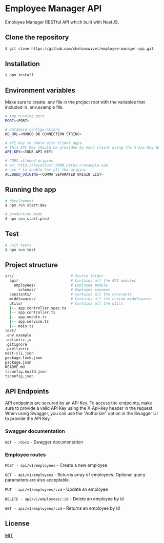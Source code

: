 # Employee Manager API

Employee Manager RESTful API which built with NestJS.

## Clone the repository

```bash
$ git clone https://github.com/shehanswivel/employee-manager-api.git
```

## Installation

```bash
$ npm install
```

## Environment variables

Make sure to create .env file in the project root with the variables that included in .env.example file.

```bash
# App running port
PORT=<PORT>

# Database configurations
DB_URL=<MONGO DB CONNECTION STRING>

# API Key to share with client apps.
# This API Key should be provided by each client using the X-Api-Key header in the request.
API_KEY=<YOUR API KEY>

# CORS allowed origins
# ex: http://localhost:3000,https://example.com
# use * to enable for all the origins
ALLOWED_ORIGINS=<COMMA SEPARATED ORIGIN LIST>
```

## Running the app

```bash
# development
$ npm run start:dev

# production mode
$ npm run start:prod
```

## Test

```bash
# unit tests
$ npm run test
```

## Project structure

```bash
src/                          # Source folder
  api/                        # Contains all the API modules
    employees/                # Employee module
      schemas/                # Employee schemas
  constants/                  # Contains all the constants
  middlewares/                # Contains all the custom middlewares
  utils/                      # Contains all the utils
  |-- app.controller.spec.ts
  |-- app.controller.ts
  |-- app.module.ts
  |-- app.service.ts
  |-- main.ts
test/
.env.example
.eslintrc.js
.gitignore
.prettierrc
nest-cli.json
package-lock.json
package.json
README.md
tsconfig.build.json
tsconfig.json
```

## API Endpoints

API endpoints are secured by an API Key. To access the endpoints, make sure to provide a valid API Key using the X-Api-Key header in the request. When using Swagger, you can use the "Authorize" option in the Swagger UI to provide the API Key.

### Swagger documentation

`GET - /docs` - Swagger documentation

### Employee routes

`POST - api/v1/employees` - Create a new employee

`GET - api/v1/employees` - Returns array of employees. Optional query parameters are also acceptable.

`PUT - api/v1/employees/:id` - Update an employee

`DELETE - api/v1/employees/:id` - Delete an employee by id

`GET - api/v1/employees/:id` - Returns an employee by id

## License

[MIT](LICENSE)
